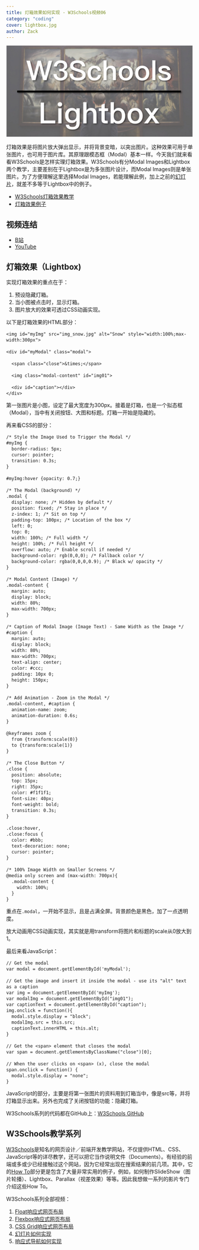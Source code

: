 ```yaml
---
title: 灯箱效果如何实现 - W3Schools视频06
category: "coding"
cover: lightbox.jpg
author: Zack
---
```


![灯箱效果](lightbox.jpg)

灯箱效果是将图片放大弹出显示，并将背景变暗，以突出图片。这种效果可用于单张图片，也可用于图片库。其原理跟模态框（Modal）基本一样。今天我们就来看看W3Schools是怎样实理灯箱效果。W3Schools有分Modal Images和Lightbox两个教学，主要差别在于Lightbox是为多张图片设计，而Modal Images则是单张图片。为了方便理解这里选择Modal Images，若能理解此例，加上之前的[幻灯片](https://zacklive.com/w3schools-slideshow)，就差不多等于Lightbox中的例子。

* [W3Schools灯箱效果教学](https://www.w3schools.com/howto/howto_css_modal_images.asp)
* [灯箱效果例子](https://www.w3schools.com/howto/tryit.asp?filename=tryhow_js_topnav)

## 视频连结

* [B站](https://www.bilibili.com/video/av46388163/)
* [YouTube](https://youtu.be/KWeK-y3KGJo)

## 灯箱效果（Lightbox)

实现灯箱效果的重点在于：

1. 预设隐藏灯箱。
2. 当小图被点击时，显示灯箱。
3. 图片放大的效果可透过CSS动画实现。

以下是灯箱效果的HTML部分：

```
<img id="myImg" src="img_snow.jpg" alt="Snow" style="width:100%;max-width:300px">

<div id="myModal" class="modal">

  <span class="close">&times;</span>

  <img class="modal-content" id="img01">

  <div id="caption"></div>
</div>
```

第一张图片是小图，设定了最大宽度为300px。接着是灯箱，也是一个拟态框（Modal），当中有关闭按钮、大图和标题。灯箱一开始是隐藏的。

再来看CSS的部分：

```
/* Style the Image Used to Trigger the Modal */
#myImg {
  border-radius: 5px;
  cursor: pointer;
  transition: 0.3s;
}

#myImg:hover {opacity: 0.7;}

/* The Modal (background) */
.modal {
  display: none; /* Hidden by default */
  position: fixed; /* Stay in place */
  z-index: 1; /* Sit on top */
  padding-top: 100px; /* Location of the box */
  left: 0;
  top: 0;
  width: 100%; /* Full width */
  height: 100%; /* Full height */
  overflow: auto; /* Enable scroll if needed */
  background-color: rgb(0,0,0); /* Fallback color */
  background-color: rgba(0,0,0,0.9); /* Black w/ opacity */
}

/* Modal Content (Image) */
.modal-content {
  margin: auto;
  display: block;
  width: 80%;
  max-width: 700px;
}

/* Caption of Modal Image (Image Text) - Same Width as the Image */
#caption {
  margin: auto;
  display: block;
  width: 80%;
  max-width: 700px;
  text-align: center;
  color: #ccc;
  padding: 10px 0;
  height: 150px;
}

/* Add Animation - Zoom in the Modal */
.modal-content, #caption { 
  animation-name: zoom;
  animation-duration: 0.6s;
}

@keyframes zoom {
  from {transform:scale(0)} 
  to {transform:scale(1)}
}

/* The Close Button */
.close {
  position: absolute;
  top: 15px;
  right: 35px;
  color: #f1f1f1;
  font-size: 40px;
  font-weight: bold;
  transition: 0.3s;
}

.close:hover,
.close:focus {
  color: #bbb;
  text-decoration: none;
  cursor: pointer;
}

/* 100% Image Width on Smaller Screens */
@media only screen and (max-width: 700px){
  .modal-content {
    width: 100%;
  }
}
```

重点在`.modal`，一开始不显示，且是占满全屏。背景颜色是黑色，加了一点透明度。

放大动画用CSS动画实现，其实就是用transform将图片和标题的scale从0放大到1。

最后来看JavaScript：

```
// Get the modal
var modal = document.getElementById('myModal');

// Get the image and insert it inside the modal - use its "alt" text as a caption
var img = document.getElementById('myImg');
var modalImg = document.getElementById("img01");
var captionText = document.getElementById("caption");
img.onclick = function(){
  modal.style.display = "block";
  modalImg.src = this.src;
  captionText.innerHTML = this.alt;
}

// Get the <span> element that closes the modal
var span = document.getElementsByClassName("close")[0];

// When the user clicks on <span> (x), close the modal
span.onclick = function() { 
  modal.style.display = "none";
}
```

JavaScript的部分，主要是将第一张图片的资料用到灯箱当中，像是src等，并将灯箱显示出来。另外也完成了关闭按钮的功能：隐藏灯箱。

W3Schools系列的代码都在GitHub上：[W3Schools GitHub](https://github.com/ZacharyChim/W3Schools)

## W3Schools教学系列

[W3Schools](https://www.w3schools.com)是知名的网页设计／前端开发教学网站，不仅提供HTML、CSS、JavaScript等的详尽教学，还可以把它当作说明文件（Documents）。有经验的前端或多或少已经接触过这个网站，因为它经常出现在搜索结果的前几项。其中，它的[How To](https://www.w3schools.com/howto/default.asp)部分更是包含了大量非常实用的例子，例如，如何制作SlideShow（图片轮播）、Lightbox、Parallax（视差效果）等等。因此我想做一系列的影片专门介绍这些How To。

W3Schools系列全部视频：

1. [Float响应式网页布局](https://zacklive.com/w3schools-web-layout/)
2. [Flexbox响应式网页布局](https://zacklive.com/w3schools-flex/)
3. [CSS Grid响应式网页布局](https://zacklive.com/w3schools-grid/)
4. [幻灯片如何实现](https://zacklive.com/w3schools-slideshow/)
5. [响应式导航如何实现](https://zacklive.com/w3schools-responsvie-nav/)